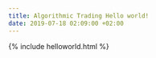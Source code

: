 ```yaml
---
title: Algorithmic Trading Hello world!
date: 2019-07-18 02:09:00 +02:00
---
```






{% include helloworld.html %}